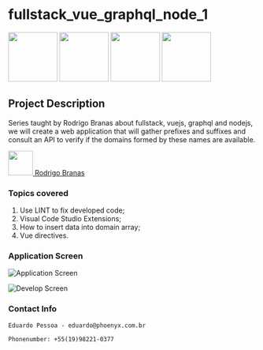 # fullstack_vue_graphql_node_1
<img src="https://user-images.githubusercontent.com/19197999/66068551-2d1d7780-e524-11e9-9a08-f3d732e854bd.png" width=100> <img src="https://user-images.githubusercontent.com/19197999/66068588-3e668400-e524-11e9-83f1-e4af87b64fb8.png" width=100> <img src="https://user-images.githubusercontent.com/19197999/66068624-4aeadc80-e524-11e9-8180-5ff6b4e1ca66.png" width=100> <img src="https://user-images.githubusercontent.com/19197999/66070510-d4e87480-e527-11e9-9d69-010cc758fed7.png" width=100>

## Project Description
Series taught by Rodrigo Branas about fullstack, vuejs, graphql and nodejs, we will create a web application that will gather prefixes and suffixes and consult an API to verify if the domains formed by these names are available.

<img src="https://user-images.githubusercontent.com/19197999/66071118-f26a0e00-e528-11e9-9ead-bd6abb3531c7.jpg" width=50><a href="https://youtu.be/zhbOh6zFCuc"> Rodrigo Branas</a>

### Topics covered
1. Use LINT to fix developed code;
2. Visual Code Studio Extensions;
3. How to insert data into domain array;
4. Vue directives.

### Application Screen

![Application Screen](https://user-images.githubusercontent.com/19197999/66066165-61db0000-e51f-11e9-992b-bcc0ee34900f.png)


![Develop Screen](https://user-images.githubusercontent.com/19197999/66070681-2ee93a00-e528-11e9-95e3-77fe45efcc81.png)

### Contact Info
```
Eduardo Pessoa - eduardo@phoenyx.com.br

Phonenumber: +55(19)98221-0377
```
